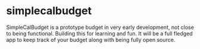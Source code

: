 # simplecalbudget

SimpleCalBudget is a prototype budget in very early development, not close to being functional. Building this for learning and fun. It will be a full fledged app to keep track of your budget along with being fully open source.

